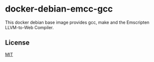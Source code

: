 # docker-debian-emcc-gcc

This docker debian base image provides gcc, make and the Emscripten LLVM-to-Web Compiler.

## License

[MIT](LICENSE)
